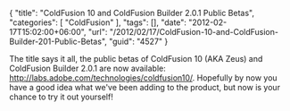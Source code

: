 {
	"title": "ColdFusion 10 and ColdFusion Builder 2.0.1 Public Betas",
	"categories": [
		"ColdFusion"
	],
	"tags": [],
	"date": "2012-02-17T15:02:00+06:00",
	"url": "/2012/02/17/ColdFusion-10-and-ColdFusion-Builder-201-Public-Betas",
	"guid": "4527"
}

The title says it all, the public betas of ColdFusion 10 (AKA Zeus) and ColdFusion Builder 2.0.1 are now available: <a href="http://labs.adobe.com/technologies/coldfusion10/">http://labs.adobe.com/technologies/coldfusion10/</a>. Hopefully by now you have a good idea what we've been adding to the product, but now is your chance to try it out yourself!